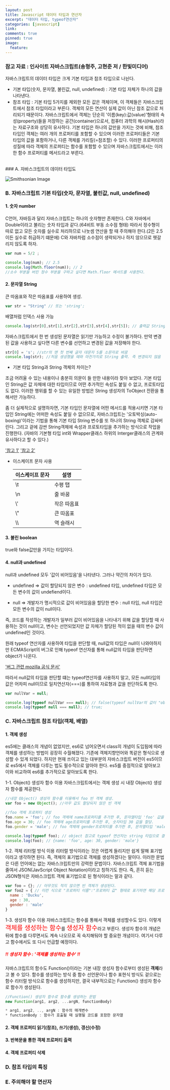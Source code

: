 ```yaml
---
layout: post
title: Javascript 데이터 타입과 연산자
excerpt: "데이터 타입, typeof연산자"
categories: [javascript]
link:
comments: true
pinned: true
image:
  feature:
---
```


### 참고 자료 : 인사이트 자바스크립트(송형주, 고현준 저 / 한빛미디어)


자바스크립트의 데이터 타입은 크게 기본 타입과 참조 타입으로 나뉜다.
  * 기본 타입(숫자, 문자열, 불린값, null, undefined) : 기본 타입 자체가 하나의 값을 나타낸다.
  * 참조 타입 : 기본 타입 5가지를 제외한 모든 값은 객체이며, 이 객체들은 자바스크립트에서 참조 타입이라고 부른다. 객체의 모든 연산이 실제 값이 아닌 참조 값으로 처리되기 때문이다. 자바스크립트에서 객체는 단순히 '이름(key):값(value)'형태의 속성(property)들을 저장하는 공간(container)으로서, 컴퓨터 과학의 해시(Hash)라는 자료구조와 상당히 유사하다. 기본 타입은 하나의 값만을 가지는 것에 비해, 참조 타입인 객체는 여러 개의 프로퍼티를 포함할 수 있으며 이러한 프로퍼티들은 기본 타입의 값을 포함하거나, 다른 객체를 가리킬(=참조할) 수 있다. 이러한 프로퍼티의 성질에 따라 객체의 프로퍼티는 함수를 포함할 수 있으며 자바스크립트에서는 이러한 함수 프로퍼티를 메서드라고 부른다.

<br />
### A. 자바스크립트의 데이터 타입도

![Smithsonian Image](http://cfile3.uf.tistory.com/image/231BA04D54C99DBD10DD88)<br />

### B. 자바스크립트 기본 타입(숫자, 문자열, 불린값, null, undefined)


#### 1. 숫자 number

C언어, 자바등과 달리 자바스크립트는 하나의 숫자형만 존재한다. C와 자바에서 Double이라고 불리는 숫자 타입과 같다.(64비트 부동 소수점 형태) 따라서 정수형이 따로 없고 모든 숫자를 실수로 처리하므로 나눗셈 연산을 할 때 주의해야 한다.(2든 2.5이든 실수로 취급하기 떄문에) C와 자바차럼 소수점이 생략되거나 하지 않으므로 헷갈리지 않도록 하자.

~~~javascript
var num = 5/2 ;

console.log(num); // 2.5
console.log(Math.floor(num)); // 2
//소수 부분을 버린 정수 부분을 구하고 싶다면 Math.floor 메서드를 사용한다.
~~~


#### 2. 문자열 String


큰 따옴표와 작은 따옴표를 사용하여 생성.

~~~javascript
var str = "String" // 또는 'string';
~~~

배열처럼 인덱스 사용 가능

~~~javascript
console.log(str[0],str[1],str[2],str[3],str[4],str[5]); // 출력값 String
~~~

자바스크립트에서 한 번 생성된 문자열은 읽기만 가능하고 수정이 불가하다. 만약 변경된 값을 사용하고 싶다면 다른 변수를 선언하고 변경된 값을 저장해야 한다.

~~~javascript
str[0] = 's'; //str의 맨 첫 번째 글자 대문자 S를 소문자로 바꿈
console.log(str); //처음 생성했을 때와 마찬가지로 String 출력. 즉 변경되지 않음
~~~


* 기본 타입 String과 String 객체의 차이는?

조금 어려울 수 있는 내용이나 충분히 의문이 들 만한 내용이라 찾아 보았다. 기본 타입인 String은 값 자체에 대한 타입이므로 어떤 추가적인 속성도 붙일 수 없고, 프로토타입도 없다. 이러한 행위를 할 수 있는 유일한 방법은 String 생성자의 ToObject 전환을 통해서만 가능하다.

좀 더 실제적으로 설명하자면, 기본 타입인 문자열에 어떤 메서드를 적용시키면 기본 타입인 String에는 어떠한 속성도 붙일 수 없으므로, 자바스크립트는 '오토박싱(auto-boxing)'이라는 기법을 통해 기본 타입 String 변수를 또 하나의 String 객체로 감싸버린다. 그리고 겉에 감싼 String객체에 속성과 프로토타입을 추가하는 방식으로 작업을 진행한다. (자바의 기본형 타입 int와 Wrapper클래스 하위의 Interger클래스의 관계와 유사하다고 할 수 있다.)


['참고 1'](https://stackoverflow.com/questions/2051833/difference-between-the-javascript-string-type-and-string-object)
['참고 2'](https://stackoverflow.com/questions/17256182/what-is-the-difference-between-string-literals-and-string-objects-in-javascript)

* 이스케이프 문자 사용

    | <center>이스케이프 문자</center> | <center>설명</center> |
    | :------------------------ | :------------------ |
    | \t                        | 수평 탭                |
    | \n                        | 줄 바꿈                |
    | \\'                       | 작은 따옴표              |
    | \\"                       | 큰 따옴표               |
    | \\\                       | 역 슬래시               |


#### 3. 불린 boolean

true와 false값만을 가지는 타입이다.

#### 4. null과 undefined

null과 undefined 모두 '값이 비어있음'을 나타낸다. 그러나 약간의 차이가 있다.

* undefined => 값이 할당되지 않은 변수 : undefined 타입, undefined 타입은 모든 변수의 값이 undefiend이다.

* null => 개발자가 명시적으로 값이 비어있음을 할당한 변수 : null 타입, null 타입은 모든 변수의 값이 null이다.

즉, 코드를 작성하는 개발자가 일부러 값이 비어있음을 나타내기 위해 값을 할당할 때 사용하는 것이 null이고, 변수는 선언되었지만 값 자체가 할당된 적이 없을 때의 변수 값이 undefined인 것이다.

원래 typeof 연산자를 사용하여 타입을 판단할 때, null값의 타입은 null이 나와야하지만 ECMAScript의 버그로 인해 typeof 연산자를 통해 null값의 타입을 판단하면 object가 나온다.

['버그 관련 mozilla 공식 문서'](https://developer.mozilla.org/ko/docs/Web/JavaScript/Reference/Global_Objects/null)

따라서 null값의 타입을 판단할 떄는 typeof연산자를 사용하지 말고, 모든 null타입의 값은 어차피 null이므로 일치연산자(===)를 통하여 자료형과 값을 판단하도록 한다.

~~~javascript
var nullVar = null;

console.log(typeof nullVar === null); // false(typeof nullVar의 값이 "object"라는 문자열로 나오므로 null과 타입과 값 모두 다르다.)
console.log(typeof null === null); // true;

~~~

### C. 자바스크립트 참조 타입(객체, 배열)

#### 1. 객체 생성

es5에는 클래스의 개념이 없었지만, es6로 넘어오면서 class의 개념이 도입됨에 따라 객체를 생성하는 방법이 굉장히 수월해졌다. 기존에 객체지향언어와 똑같은 형식으로 생성할 수 있게 되었다. 하지만 현재 쓰이고 있는 대부분의 자바스크립트 버전이 es5이므로 es5에서 객체를 다루는 법도 필수적으로 알아야 한다. es5를 중점적으로 알아보고 이와 비교하여 es6를 추가적으로 알아보도록 한다.

1-1. Object() 생성자 함수 이용
자바스크립트에서는 객체 생성 시 내장 Object() 생성자 함수를 제공한다.
~~~javascript
//내장 Object() 생성자 함수를 이용해서 foo 빈 객체 생성.
var foo = new Object(); //아무 값도 할당되지 않은 빈 객체

//foo 객체 프로퍼티 생성
foo.name = 'foo'; // foo 객체에 name프로퍼티를 추가한 후, 문자열타입 'foo' 값을 할당.
foo.age = 30; // foo 객체에 age프로퍼티를 추가한 후, 숫자타입 30 값을 할당.
foo.gender = 'male'; // foo 객체에 gender프로퍼티를 추가한 후, 문자열타입 'male' 값을 할당

console.log(typeof foo); // object 참고로 typeof 연산자는 string 타입으로 결과를 반환한다.
console.log(foo); // {name: 'foo', age: 30, gender: 'male'}
~~~

1-2. 객체 리터럴 방식 이용
리터럴 방식이라는 것은 어렵게 들리지만 쉽게 말해 표기법이라고 생각하면 된다. 즉, 객체의 표기법으로 객체를 생성하겠다는 말이다. 이러한 문법은 다른 언어에는 없는 자바스크립트만의 강력한 문법이다. 자바스크립트 객체 표기법을 줄여서 JSON(JavScript Object Notation)이라고 칭하기도 한다. 즉, 흔히 듣는 JSON형식은 자바스크립트 객체 표기법으로 된 형식이라는 말과 같다.

~~~javascript
var foo = {}; // 아무것도 적지 않으면 빈 객체가 생성된다.
var foo2 = { // 이런 식으로 "프로퍼티 이름":"프로퍼티 값" 형태로 표기하면 해당 프로퍼티가 추가된 객체를 생성할 수 있다. 프로퍼티 이름은 문자열이나 숫자가 올 수 있다. 값으로는 자바스크립트의 값을 나타내는 어떤 표현식도 올 수 없으며, 이 값이 함수일 경우 이러한 프로퍼티를 메서드라고 부른다.
  name : 'Ducku',
  age : 30,
  gender : 'male'
}
~~~

1-3. 생성자 함수 이용
자바스크립트는 함수를 통해서 객체를 생성할수도 있다. 이렇게 <span style="color:red; font-size:20px">객체를 생성하는 함수</span>를 <span style="color:red; font-size:20px">생성자 함수</span>라고 부른다. 생성자 함수의 개념은 뒤에 함수를 다루면서도 계속 나오므로 꼭 숙지해둬야 할 중요한 개념이다. 여기서 다루고 함수에서도 또 다시 언급할 예정이다.

##### <span style="color:red;">!! 생성자 함수 : '객체를 생성하는 함수' !!</span>
자바스크립트의 함수도 Function()이라는 기본 내장 생성자 함수로부터 생성된 **객체**라고 볼 수 있다. 함수를 생성하는 방식 중 함수 선언문이나 함수 표현식 방식도 겉으로는 함수 리터럴 방식으로 함수를 생성하지만, 결국 내부적으로는 Function() 생성자 함수로 함수가 생성된다.

~~~javascript
//Function() 생성자 함수로 함수를 생성하는 문법
new Function(arg1, arg2, ...argN, functionBody)

* arg1, arg2, .., argN : 함수의 매개변수
* functionBody : 함수가 호출될 때 실행될 코드를 포함한 문자열
~~~



#### 2. 객체 프로퍼티 읽기(참조), 쓰기(생성), 갱신(수정)

#### 3. 반복문을 통한 객체 프로퍼티 출력

#### 4. 객체 프로퍼티 삭제

### D. 참조 타입의 특징



### E. 주의해야 할 연산자
